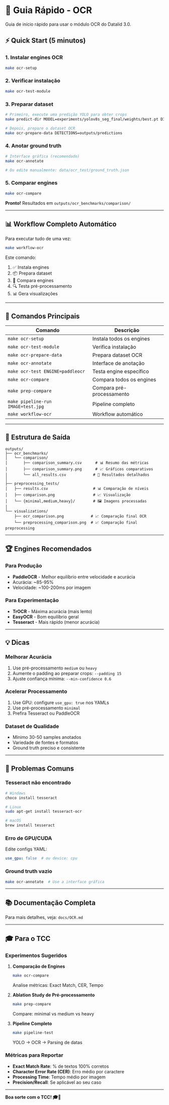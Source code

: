 # 🚀 Guia Rápido - OCR

Guia de início rápido para usar o módulo OCR do Datalid 3.0.

## ⚡ Quick Start (5 minutos)

### 1. Instalar engines OCR

```bash
make ocr-setup
```

### 2. Verificar instalação

```bash
make ocr-test-module
```

### 3. Preparar dataset

```bash
# Primeiro, execute uma predição YOLO para obter crops
make predict-dir MODEL=experiments/yolov8s_seg_final/weights/best.pt DIR=data/test_images

# Depois, prepare o dataset OCR
make ocr-prepare-data DETECTIONS=outputs/predictions
```

### 4. Anotar ground truth

```bash
# Interface gráfica (recomendado)
make ocr-annotate

# Ou edite manualmente: data/ocr_test/ground_truth.json
```

### 5. Comparar engines

```bash
make ocr-compare
```

**Pronto!** Resultados em `outputs/ocr_benchmarks/comparison/`

---

## 📊 Workflow Completo Automático

Para executar tudo de uma vez:

```bash
make workflow-ocr
```

Este comando:
1. ✅ Instala engines
2. 📦 Prepara dataset
3. 🧪 Compara engines
4. 🔍 Testa pré-processamento
5. 📊 Gera visualizações

---

## 🎯 Comandos Principais

| Comando | Descrição |
|---------|-----------|
| `make ocr-setup` | Instala todos os engines |
| `make ocr-test-module` | Verifica instalação |
| `make ocr-prepare-data` | Prepara dataset OCR |
| `make ocr-annotate` | Interface de anotação |
| `make ocr-test ENGINE=paddleocr` | Testa engine específico |
| `make ocr-compare` | Compara todos os engines |
| `make prep-compare` | Compara pré-processamento |
| `make pipeline-run IMAGE=test.jpg` | Pipeline completo |
| `make workflow-ocr` | Workflow automático |

---

## 📁 Estrutura de Saída

```
outputs/
├── ocr_benchmarks/
│   └── comparison/
│       ├── comparison_summary.csv      # 📊 Resumo das métricas
│       ├── comparison_summary.png      # 📈 Gráficos comparativos
│       └── all_results.csv            # 📝 Resultados detalhados
│
├── preprocessing_tests/
│   ├── results.csv                    # 📊 Comparação de níveis
│   ├── comparison.png                 # 📈 Visualização
│   └── {minimal,medium,heavy}/        # 🖼️ Imagens processadas
│
└── visualizations/
    ├── ocr_comparison.png            # 📈 Comparação final OCR
    └── preprocessing_comparison.png  # 📈 Comparação final preprocessing
```

---

## 🏆 Engines Recomendados

### Para Produção
- **PaddleOCR** - Melhor equilíbrio entre velocidade e acurácia
- Acurácia: ~85-95%
- Velocidade: ~100-200ms por imagem

### Para Experimentação
- **TrOCR** - Máxima acurácia (mais lento)
- **EasyOCR** - Bom equilíbrio geral
- **Tesseract** - Mais rápido (menor acurácia)

---

## 💡 Dicas

### Melhorar Acurácia
1. Use pré-processamento `medium` ou `heavy`
2. Aumente o padding ao preparar crops: `--padding 15`
3. Ajuste confiança mínima: `--min-confidence 0.6`

### Acelerar Processamento
1. Use GPU: configure `use_gpu: true` nos YAMLs
2. Use pré-processamento `minimal`
3. Prefira Tesseract ou PaddleOCR

### Dataset de Qualidade
- Mínimo 30-50 samples anotados
- Variedade de fontes e formatos
- Ground truth preciso e consistente

---

## 🐛 Problemas Comuns

### Tesseract não encontrado
```bash
# Windows
choco install tesseract

# Linux
sudo apt-get install tesseract-ocr

# macOS
brew install tesseract
```

### Erro de GPU/CUDA
Edite configs YAML:
```yaml
use_gpu: false  # ou device: cpu
```

### Ground truth vazio
```bash
make ocr-annotate  # Use a interface gráfica
```

---

## 📚 Documentação Completa

Para mais detalhes, veja: `docs/OCR.md`

---

## 🎓 Para o TCC

### Experimentos Sugeridos

1. **Comparação de Engines**
   ```bash
   make ocr-compare
   ```
   Analise métricas: Exact Match, CER, Tempo

2. **Ablation Study de Pré-processamento**
   ```bash
   make prep-compare
   ```
   Compare: minimal vs medium vs heavy

3. **Pipeline Completo**
   ```bash
   make pipeline-test
   ```
   YOLO → OCR → Parsing de datas

### Métricas para Reportar

- **Exact Match Rate**: % de textos 100% corretos
- **Character Error Rate (CER)**: Erro médio por caractere
- **Processing Time**: Tempo médio por imagem
- **Precision/Recall**: Se aplicável ao seu caso

---

**Boa sorte com o TCC! 🎓🚀**
